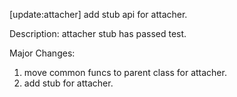 [update:attacher] add stub api for attacher.

Description:
attacher stub has passed test.

Major Changes:
1. move common funcs to parent class for attacher.
2. add stub for attacher.

